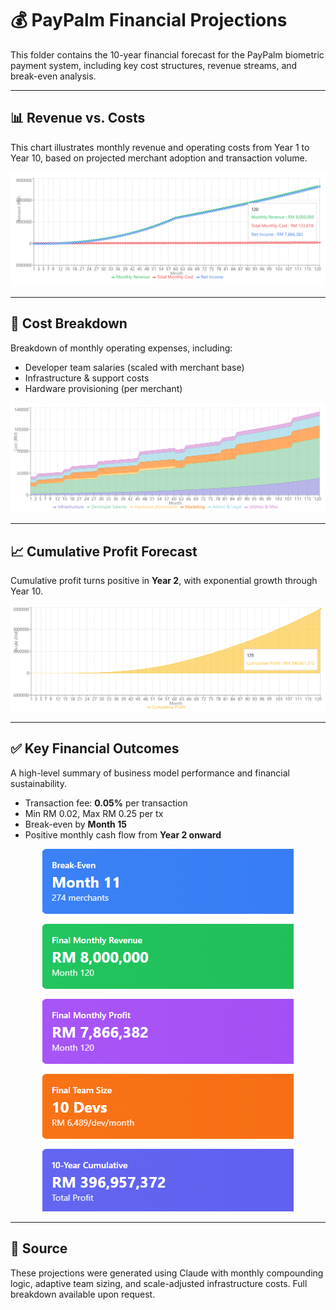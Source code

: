 # 💰 PayPalm Financial Projections

This folder contains the 10-year financial forecast for the PayPalm biometric payment system, including key cost structures, revenue streams, and break-even analysis.

---

## 📊 Revenue vs. Costs

This chart illustrates monthly revenue and operating costs from Year 1 to Year 10, based on projected merchant adoption and transaction volume.

![Revenue vs Costs](docs/revenue_vs_costs.png)

---

## 🧾 Cost Breakdown

Breakdown of monthly operating expenses, including:
- Developer team salaries (scaled with merchant base)
- Infrastructure & support costs
- Hardware provisioning (per merchant)

![Cost Breakdown](docs/cost_breakdown.png)

---

## 📈 Cumulative Profit Forecast

Cumulative profit turns positive in **Year 2**, with exponential growth through Year 10.

![Cumulative Profit](docs/cumulative_profit.png)

---

## ✅ Key Financial Outcomes

A high-level summary of business model performance and financial sustainability.

- Transaction fee: **0.05%** per transaction  
- Min RM 0.02, Max RM 0.25 per tx  
- Break-even by **Month 15**  
- Positive monthly cash flow from **Year 2 onward**

<p align="center">
  <img src="docs/key_outcomes.png" alt="Key Outcomes" />
</p>

---

## 📁 Source

These projections were generated using Claude with monthly compounding logic, adaptive team sizing, and scale-adjusted infrastructure costs. Full breakdown available upon request.
